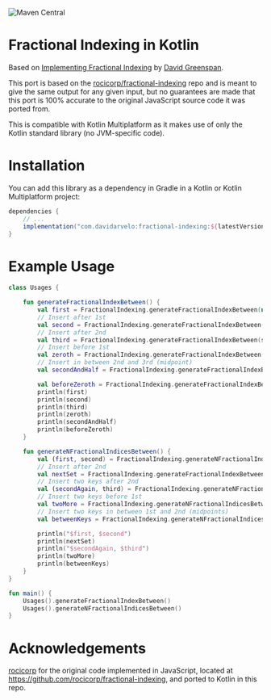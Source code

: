 ![Maven Central](https://img.shields.io/maven-central/v/com.davidarvelo/fractional-indexing)

# Fractional Indexing in Kotlin

Based on [Implementing Fractional Indexing](https://observablehq.com/@dgreensp/implementing-fractional-indexing) by [David Greenspan](https://github.com/dgreensp).

This port is based on the [rocicorp/fractional-indexing](https://github.com/rocicorp/fractional-indexing) repo and is meant to give the same output for any given input, but no guarantees are made that this port is 100% accurate to the original JavaScript source code it was ported from.

This is compatible with Kotlin Multiplatform as it makes use of only the Kotlin standard library (no JVM-specific code).

# Installation

You can add this library as a dependency in Gradle in a Kotlin or Kotlin Multiplatform project:

```gradle
dependencies {
    // ...
    implementation("com.davidarvelo:fractional-indexing:${latestVersion}")
}
```

# Example Usage

```kotlin
class Usages {

    fun generateFractionalIndexBetween() {
        val first = FractionalIndexing.generateFractionalIndexBetween(null, null); // "a0"
        // Insert after 1st
        val second = FractionalIndexing.generateFractionalIndexBetween(first, null); // "a1"
        // Insert after 2nd
        val third = FractionalIndexing.generateFractionalIndexBetween(second, null); // "a2"
        // Insert before 1st
        val zeroth = FractionalIndexing.generateFractionalIndexBetween(null, first); // "Zz"
        // Insert in between 2nd and 3rd (midpoint)
        val secondAndHalf = FractionalIndexing.generateFractionalIndexBetween(second, third); // "a1V"

        val beforeZeroth = FractionalIndexing.generateFractionalIndexBetween(null, zeroth)
        println(first)
        println(second)
        println(third)
        println(zeroth)
        println(secondAndHalf)
        println(beforeZeroth)
    }

    fun generateNFractionalIndicesBetween() {
        val (first, second) = FractionalIndexing.generateNFractionalIndicesBetween(null, null, 2); // ['a0', 'a1']
        // Insert after 2nd
        val nextSet = FractionalIndexing.generateFractionalIndexBetween(second, null); // "a2"
        // Insert two keys after 2nd
        val (secondAgain, third) = FractionalIndexing.generateNFractionalIndicesBetween(second, null, 2); // ['a2', 'a3']
        // Insert two keys before 1st
        val twoMore = FractionalIndexing.generateNFractionalIndicesBetween(null, first, 2); // ['Zy', 'Zz']
        // Insert two keys in between 1st and 2nd (midpoints)
        val betweenKeys = FractionalIndexing.generateNFractionalIndicesBetween(first, second, 2); // ['a0G', 'a0V']

        println("$first, $second")
        println(nextSet)
        println("$secondAgain, $third")
        println(twoMore)
        println(betweenKeys)
    }
}

fun main() {
    Usages().generateFractionalIndexBetween()
    Usages().generateNFractionalIndicesBetween()
}
```

# Acknowledgements

[rocicorp](https://github.com/rocicorp) for the original code implemented in JavaScript, located at https://github.com/rocicorp/fractional-indexing, and ported to Kotlin in this repo.
